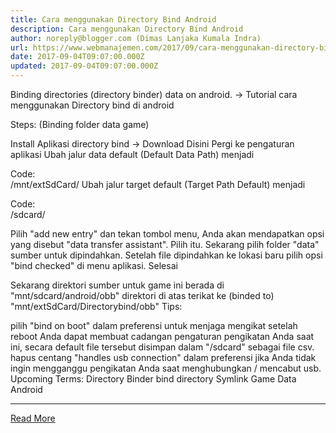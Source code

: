 ```yaml
---
title: Cara menggunakan Directory Bind Android
description: Cara menggunakan Directory Bind Android
author: noreply@blogger.com (Dimas Lanjaka Kumala Indra)
url: https://www.webmanajemen.com/2017/09/cara-menggunakan-directory-bind-android.html
date: 2017-09-04T09:07:00.000Z
updated: 2017-09-04T09:07:00.000Z
---
```


Binding directories (directory binder) data on android. -> Tutorial cara menggunakan Directory bind di android

Steps: (Binding folder data game)

Install Aplikasi directory bind -> Download Disini
Pergi ke pengaturan aplikasi
Ubah jalur data default (Default Data Path) menjadi

Code:     
/mnt/extSdCard/
Ubah jalur target default (Target Path Default) menjadi

Code:     
/sdcard/

Pilih "add new entry" dan tekan tombol menu, Anda akan mendapatkan opsi yang disebut "data transfer assistant". Pilih itu.
Sekarang pilih folder "data" sumber untuk dipindahkan.
Setelah file dipindahkan ke lokasi baru pilih opsi "bind checked" di menu aplikasi.
Selesai

Sekarang direktori sumber untuk game ini berada di "mnt/sdcard/android/obb" 
direktori di atas terikat ke (binded to) "mnt/extSdCard/Directorybind/obb" 
Tips:

pilih "bind on boot" dalam preferensi untuk menjaga mengikat setelah reboot
Anda dapat membuat cadangan pengaturan pengikatan Anda saat ini, secara default file tersebut disimpan dalam "/sdcard" sebagai file csv. 
hapus centang "handles usb connection" dalam preferensi jika Anda tidak ingin mengganggu pengikatan Anda saat menghubungkan / mencabut usb.
Upcoming Terms:
Directory Binder
bind directory
Symlink Game Data Android<hr/> <a href="https://www.webmanajemen.com/2017/09/cara-menggunakan-directory-bind-android.html" rel="follow" class="button" id="read-more">Read More</a>